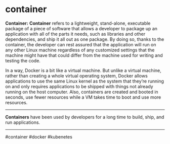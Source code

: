 # container
****Container:**** ****Container**** refers to a lightweight, stand-alone, executable package of a piece of software that allows a developer to package up an application with all of the parts it needs, such as libraries and other dependencies, and ship it all out as one package. By doing so, thanks to the container, the developer can rest assured that the application will run on any other Linux machine regardless of any customized settings that the machine might have that could differ from the machine used for writing and testing the code.

In a way, Docker is a bit like a virtual machine. But unlike a virtual machine, rather than creating a whole virtual operating system, Docker allows applications to use the same Linux kernel as the system that they’re running on and only requires applications to be shipped with things not already running on the host computer. Also, containers are created and booted in seconds, use fewer resources while a VM takes time to boot and use more resources.
***
**Containers** have been used by developers for a long time to build, ship, and run applications.
***


#container
#docker #kubenetes
